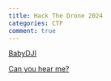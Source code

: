 ```yaml
---
title: Hack The Drone 2024
categories: CTF
comment: true
---
```


[BabyDJI](/CTF/HackTheDrone/BabyDJI)

[Can you hear me?](/CTF/HackTheDrone/Can_you_year_me)